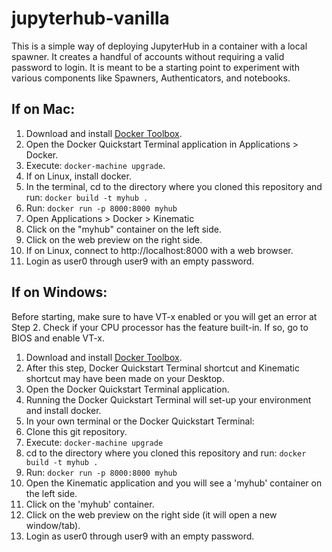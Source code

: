 # jupyterhub-vanilla
This is a simple way of deploying JupyterHub in a container with a local spawner. It creates a handful of accounts without requiring a valid password to login. It is meant to be a starting point to experiment with various components like Spawners, Authenticators, and notebooks.

## If on Mac:
1. Download and install [Docker Toolbox](https://www.docker.com/products/docker-toolbox).
1. Open the Docker Quickstart Terminal application in Applications > Docker.
1. Execute: `docker-machine upgrade`.
1. If on Linux, install docker.
1. In the terminal, cd to the directory where you cloned this repository and run: `docker build -t myhub .`
1. Run: `docker run -p 8000:8000 myhub`
1. Open Applications > Docker > Kinematic
1. Click on the "myhub" container on the left side.
1. Click on the web preview on the right side.
1. If on Linux, connect to http://localhost:8000 with a web browser.
1. Login as user0 through user9 with an empty password.

## If on Windows:
Before starting, make sure to have VT-x enabled or you will get an error at Step 2. Check if your CPU processor has the feature built-in. If so, go to BIOS and enable VT-x.

1. Download and install [Docker Toolbox](https://www.docker.com/products/docker-toolbox).
  1. After this step, Docker Quickstart Terminal shortcut and Kinematic shortcut may have been made on your Desktop.
2. Open the Docker Quickstart Terminal application.
  1. Running the Docker Quickstart Terminal will set-up your environment and install docker.
3. In your own terminal or the Docker Quickstart Terminal:
  1. Clone this git repository.
  1. Execute: `docker-machine upgrade`
  1. cd to the directory where you cloned this repository and run: `docker build -t myhub .`
  1. Run: `docker run -p 8000:8000 myhub`
4. Open the Kinematic application and you will see a 'myhub' container on the left side.
5. Click on the 'myhub' container.
6. Click on the web preview on the right side (it will open a new window/tab).
7. Login as user0 through user9 with an empty password.

